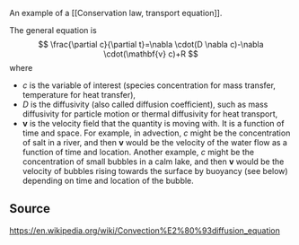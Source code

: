 
An example of a [[Conservation law, transport equation]].

The general equation is
$$
\frac{\partial c}{\partial t}=\nabla \cdot(D \nabla c)-\nabla \cdot(\mathbf{v} c)+R
$$
where
- $c$ is the variable of interest (species concentration for mass transfer, temperature for heat transfer),
- $D$ is the diffusivity (also called diffusion coefficient), such as mass diffusivity for particle motion or thermal diffusivity for heat transport,
- $\mathbf{v}$ is the velocity field that the quantity is moving with. It is a function of time and space. For example, in advection, $c$ might be the concentration of salt in a river, and then $\mathbf{v}$ would be the velocity of the water flow as a function of time and location. Another example, $c$ might be the concentration of small bubbles in a calm lake, and then $\mathbf{v}$ would be the velocity of bubbles rising towards the surface by buoyancy (see below) depending on time and location of the bubble.



## Source
https://en.wikipedia.org/wiki/Convection%E2%80%93diffusion_equation